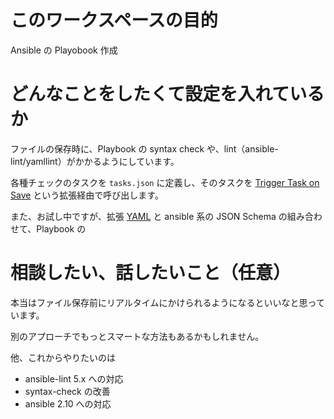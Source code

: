 # このワークスペースの目的

Ansible の Playobook 作成

# どんなことをしたくて設定を入れているか

ファイルの保存時に、Playbook の syntax check や、lint（ansible-lint/yamllint）がかかるようにしています。

各種チェックのタスクを `tasks.json` に定義し、そのタスクを [Trigger Task on Save](https://marketplace.visualstudio.com/items?itemName=Gruntfuggly.triggertaskonsave) という拡張経由で呼び出します。 

また、お試し中ですが、拡張 [YAML](https://marketplace.visualstudio.com/items?itemName=redhat.vscode-yaml) と ansible 系の JSON Schema の組み合わせて、Playbook の

# 相談したい、話したいこと（任意）

本当はファイル保存前にリアルタイムにかけられるようになるといいなと思っています。

別のアプローチでもっとスマートな方法もあるかもしれません。

他、これからやりたいのは

- ansible-lint 5.x への対応
- syntax-check の改善
- ansible 2.10 への対応
